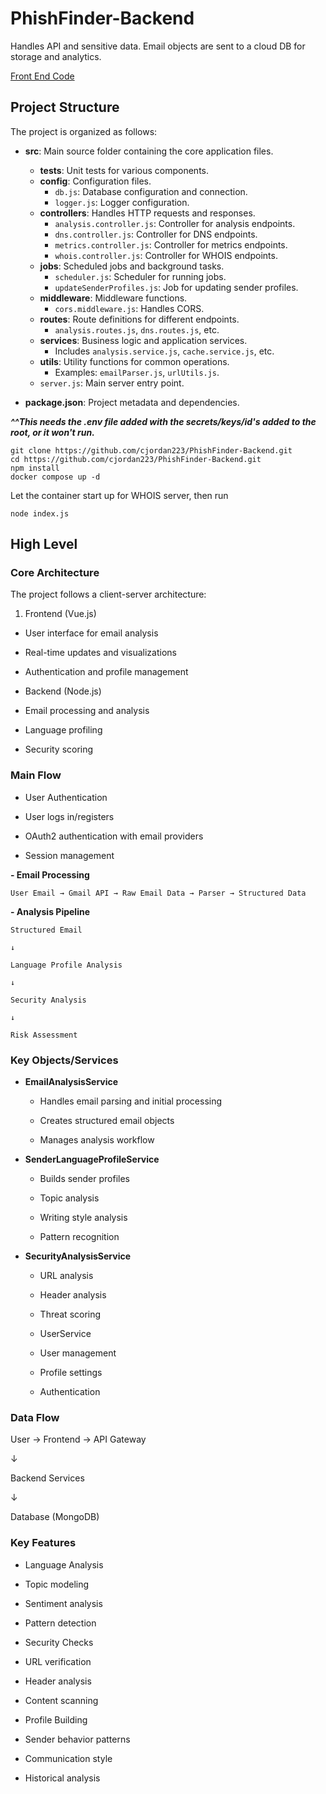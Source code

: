 
# PhishFinder-Backend

[](https://github.com/cjordan223/PhishFinder-Backend/blob/main/README.md#phishfinder-backend)

Handles API and sensitive data. Email objects are sent to a cloud DB for storage and analytics.

[Front End Code](https://github.com/cjordan223/PhishFinder/)

## Project Structure

[](https://github.com/cjordan223/PhishFinder-Backend/blob/main/README.md#project-structure)

The project is organized as follows:

-   **src**: Main source folder containing the core application files.
    
    -   **tests**: Unit tests for various components.
    -   **config**: Configuration files.
        -   `db.js`: Database configuration and connection.
        -   `logger.js`: Logger configuration.
    -   **controllers**: Handles HTTP requests and responses.
        -   `analysis.controller.js`: Controller for analysis endpoints.
        -   `dns.controller.js`: Controller for DNS endpoints.
        -   `metrics.controller.js`: Controller for metrics endpoints.
        -   `whois.controller.js`: Controller for WHOIS endpoints.
    -   **jobs**: Scheduled jobs and background tasks.
        -   `scheduler.js`: Scheduler for running jobs.
        -   `updateSenderProfiles.js`: Job for updating sender profiles.
    -   **middleware**: Middleware functions.
        -   `cors.middleware.js`: Handles CORS.
    -   **routes**: Route definitions for different endpoints.
        -   `analysis.routes.js`, `dns.routes.js`, etc.
    -   **services**: Business logic and application services.
        -   Includes `analysis.service.js`, `cache.service.js`, etc.
    -   **utils**: Utility functions for common operations.
        -   Examples: `emailParser.js`, `urlUtils.js`.
    -   `server.js`: Main server entry point.
-   **package.json**: Project metadata and dependencies.
    

_**^^This needs the .env file added with the secrets/keys/id's added to the root, or it won't run.**_

```
git clone https://github.com/cjordan223/PhishFinder-Backend.git
cd https://github.com/cjordan223/PhishFinder-Backend.git
npm install
docker compose up -d
```

Let the container start up for WHOIS server, then run

```
node index.js
```

## High Level

[](https://github.com/cjordan223/PhishFinder-Backend/blob/main/README.md#high-level)

### Core Architecture

[](https://github.com/cjordan223/PhishFinder-Backend/blob/main/README.md#core-architecture)

The project follows a client-server architecture:

1.  Frontend (Vue.js)

-   User interface for email analysis
    
-   Real-time updates and visualizations
    
-   Authentication and profile management
    
-   Backend (Node.js)
    
-   Email processing and analysis
    
-   Language profiling
    
-   Security scoring
    

### Main Flow

[](https://github.com/cjordan223/PhishFinder-Backend/blob/main/README.md#main-flow)

-   User Authentication
    
-   User logs in/registers
    
-   OAuth2 authentication with email providers
    
-   Session management
    

**- Email Processing**

```
User Email → Gmail API → Raw Email Data → Parser → Structured Data

```

**- Analysis Pipeline**

```
Structured Email

↓

Language Profile Analysis

↓

Security Analysis

↓

Risk Assessment

```

### Key Objects/Services

[](https://github.com/cjordan223/PhishFinder-Backend/blob/main/README.md#key-objectsservices)

-   **EmailAnalysisService**
    
    
    - Handles email parsing and initial processing
    
    - Creates structured email objects
    
    - Manages analysis workflow
    
    
    
-   **SenderLanguageProfileService**
    
    
    -   Builds sender profiles
    
      - Topic analysis
    
      - Writing style analysis
    
     - Pattern recognition
    
    
    
-   **SecurityAnalysisService**
    

	   -  URL analysis
    
	 -  Header analysis
    
      - Threat scoring
    
     - UserService
    
     - User management
    
     - Profile settings
    
     - Authentication
    

    

### Data Flow

[](https://github.com/cjordan223/PhishFinder-Backend/blob/main/README.md#data-flow)

User → Frontend → API Gateway

↓

Backend Services

↓

Database (MongoDB)

### Key Features

[](https://github.com/cjordan223/PhishFinder-Backend/blob/main/README.md#key-features)

-   Language Analysis
    
-   Topic modeling
    
-   Sentiment analysis
    
-   Pattern detection
    
-   Security Checks
    
-   URL verification
    
- Header analysis
    
-   Content scanning
    
-   Profile Building
    
-   Sender behavior patterns
    
-   Communication style
    
-   Historical analysis
